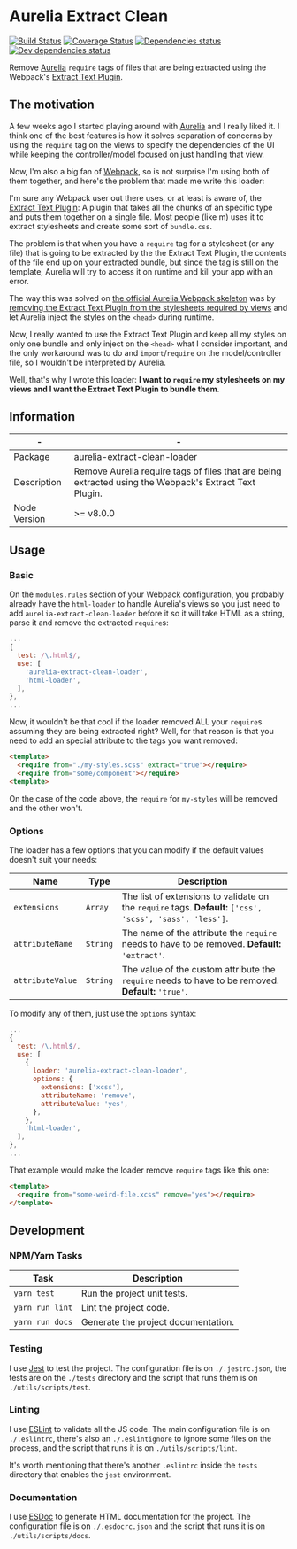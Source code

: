 # Aurelia Extract Clean

[![Build Status](https://travis-ci.org/homer0/aurelia-extract-clean-loader.svg?branch=master)](https://travis-ci.org/homer0/aurelia-extract-clean-loader) [![Coverage Status](https://coveralls.io/repos/homer0/aurelia-extract-clean-loader/badge.svg?branch=master&service=github)](https://coveralls.io/github/homer0/aurelia-extract-clean-loader?branch=master) [![Dependencies status](https://david-dm.org/homer0/aurelia-extract-clean-loader.svg)](https://david-dm.org/homer0/aurelia-extract-clean-loader) [![Dev dependencies status](https://david-dm.org/homer0/aurelia-extract-clean-loader/dev-status.svg)](https://david-dm.org/homer0/aurelia-extract-clean-loader?type=dev)

Remove [Aurelia](http://aurelia.io) `require` tags of files that are being extracted using the Webpack's [Extract Text Plugin](https://github.com/webpack-contrib/extract-text-webpack-plugin).

## The motivation

A few weeks ago I started playing around with [Aurelia](http://aurelia.io) and I really liked it. I think one of the best features is how it solves separation of concerns by using the `require` tag on the views to specify the dependencies of the UI while keeping the controller/model focused on just handling that view.

Now, I'm also a big fan of [Webpack](https://webpack.js.org/), so is not surprise I'm using both of them together, and here's the problem that made me write this loader:

I'm sure any Webpack user out there uses, or at least is aware of, the [Extract Text Plugin](https://github.com/webpack-contrib/extract-text-webpack-plugin): A plugin that takes all the chunks of an specific type and puts them together on a single file. Most people (like m) uses it to extract stylesheets and create some sort of `bundle.css`.

The problem is that when you have a `require` tag for a stylesheet (or any file) that is going to be extracted by the the Extract Text Plugin, the contents of the file end up on your extracted bundle, but since the tag is still on the template, Aurelia will try to access it on runtime and kill your app with an error.

The way this was solved on [the official Aurelia Webpack skeleton](https://github.com/aurelia/skeleton-navigation/blob/master/skeleton-esnext-webpack/) was by [removing the Extract Text Plugin from the stylesheets required by views](https://github.com/aurelia/skeleton-navigation/blob/master/skeleton-esnext-webpack/webpack.config.js#L62-L68) and let Aurelia inject the styles on the `<head>` during runtime.

Now, I really wanted to use the Extract Text Plugin and keep all my styles on only one bundle and only inject on the `<head>` what I consider important, and the only workaround was to do and `import`/`require` on the model/controller file, so I wouldn't be interpreted by Aurelia.

Well, that's why I wrote this loader: **I want to `require` my stylesheets on my views and I want the Extract Text Plugin to bundle them**.

## Information

| -            | -                                                                  |
|--------------|--------------------------------------------------------------------|
| Package      | aurelia-extract-clean-loader                                                 |
| Description  | Remove Aurelia require tags of files that are being extracted using the Webpack's Extract Text Plugin. |
| Node Version | >= v8.0.0                                                          |

## Usage

### Basic

On the `modules.rules` section of your Webpack configuration, you probably already have the `html-loader` to handle Aurelia's views so you just need to add `aurelia-extract-clean-loader` before it so it will take HTML as a string, parse it and remove the extracted `require`s:

```js
...
{
  test: /\.html$/,
  use: [
    'aurelia-extract-clean-loader',
    'html-loader',
  ],
},
...
```

Now, it wouldn't be that cool if the loader removed ALL your `require`s assuming they are being extracted right? Well, for that reason is that you need to add an special attribute to the tags you want removed:

```html
<template>
  <require from="./my-styles.scss" extract="true"></require>
  <require from="some/component"></require>
<template>
```

On the case of the code above, the `require` for `my-styles` will be removed and the other won't.

### Options

The loader has a few options that you can modify if the default values doesn't suit your needs:

| Name             | Type     | Description                                                                                              |
|------------------|----------|----------------------------------------------------------------------------------------------------------|
| `extensions`     | `Array`  | The list of extensions to validate on the `require` tags. **Default:** `['css', 'scss', 'sass', 'less']`.|
| `attributeName`  | `String` | The name of the attribute the `require` needs to have to be removed. **Default:** `'extract'`.           |
| `attributeValue` | `String` | The value of the custom attribute the `require` needs to have to be removed. **Default:** `'true'`.      |

To modify any of them, just use the `options` syntax:

```js
...
{
  test: /\.html$/,
  use: [
    {
      loader: 'aurelia-extract-clean-loader',
      options: {
        extensions: ['xcss'],
        attributeName: 'remove',
        attributeValue: 'yes',
      },
    },
    'html-loader',
  ],
},
...
```

That example would make the loader remove `require` tags like this one:

```html
<template>
  <require from="some-weird-file.xcss" remove="yes"></require>
</template>
```

## Development

### NPM/Yarn Tasks

| Task                     | Description                         |
|--------------------------|-------------------------------------|
| `yarn test`              | Run the project unit tests.         |
| `yarn run lint`          | Lint the project code.              |
| `yarn run docs`          | Generate the project documentation. |

### Testing

I use [Jest](https://facebook.github.io/jest/) to test the project. The configuration file is on `./.jestrc.json`, the tests are on the `./tests` directory and the script that runs them is on `./utils/scripts/test`.

### Linting

I use [ESLint](http://eslint.org) to validate all the JS code. The main configuration file is on `./.eslintrc`, there's also an `./.eslintignore` to ignore some files on the process, and the script that runs it is on `./utils/scripts/lint`.

It's worth mentioning that there's another `.eslintrc` inside the `tests` directory that enables the `jest` environment.

### Documentation

I use [ESDoc](http://esdoc.org) to generate HTML documentation for the project. The configuration file is on `./.esdocrc.json` and the script that runs it is on `./utils/scripts/docs`.
